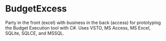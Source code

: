 # BudgetExcess
Party in the front (excel) with business in the back (access) for prototyping the Budget Execution tool with C#.  Uses VSTO, MS Access, MS Excel, SQLite, SQLCE, and MSSQL. 
